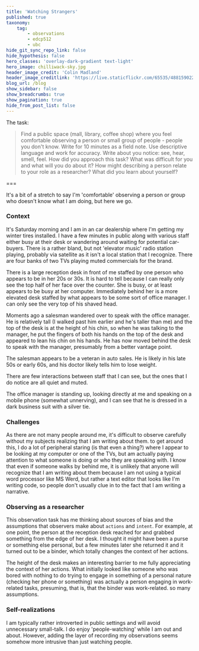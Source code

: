 ```yaml
---
title: 'Watching Strangers'
published: true
taxonomy:
    tag:
        - observations
        - edcp512
        - ubc
hide_git_sync_repo_link: false
hide_hypothesis: false
hero_classes: 'overlay-dark-gradient text-light'
hero_image: chilliwack-sky.jpg
header_image_credit: 'Colin Madland'
header_image_creditlink: 'https://live.staticflickr.com/65535/48815902247_a261ea1036_o_d.jpg'
blog_url: /blog
show_sidebar: false
show_breadcrumbs: true
show_pagination: true
hide_from_post_list: false
---
```


The task:

> Find a public space (mall, library, coffee shop) where you feel comfortable observing a person or small group of people - people you don't know. Write for 10 minutes as a field note. Use descriptive language and work for accuracy. Write about you notice: see, hear, smell, feel.  How did you approach this task? What was difficult for you and what will you do about it? How might describing a person relate to your role as a researcher? What did you learn about yourself?

===

It's a bit of a stretch to say I'm 'comfortable' observing a person or group who doesn't know what I am doing, but here we go.

### Context
It's Saturday morning and I am in an car dealership where I'm getting my winter tires installed. I have a few minutes in public along with various staff either busy at their desk or wandering around waiting for potential car-buyers. There is a rather bland, but not 'elevator music' radio station playing, probably via satellite as it isn't a local station that I recognize. There are four banks of two TVs playing muted commercials for the brand.

There is a large reception desk in front of me staffed by one person who appears to be in her 20s or 30s. It is hard to tell because I can really only see the top half of her face over the counter. She is busy, or at least appears to be busy at her computer. Immediately behind her is a more elevated desk staffed by what appears to be some sort of office manager. I can only see the very top of his shaved head.

Moments ago a salesman wandered over to speak with the office manager. He is relatively tall (I walked past him earlier and he's taller than me) and the top of the desk is at the height of his chin, so when he was talking to the manager, he put the fingers of both his hands on the top of the desk and appeared to lean his chin on his hands. He has now moved behind the desk to speak with the manager, presumably from a better vantage point.

The salesman appears to be a veteran in auto sales. He is likely in his late 50s or early 60s, and his doctor likely tells him to lose weight.

There are few interactions between staff that I can see, but the ones that I do notice are all quiet and muted.

The office manager is standing up, looking directly at me and speaking on a mobile phone (somewhat unnerving), and I can see that he is dressed in a dark business suit with a silver tie.

### Challenges
As there are not many people around me, it's difficult to observe carefully without my subjects realizing that I am writing about them. to get around this, I do a lot of peripheral staring (is that even a thing?) where I appear to be looking at my computer or one of the TVs, but am actually paying attention to what someone is doing or who they are speaking with. I know that even if someone walks by behind me, it is unlikely that anyone will recognize that I am writing about them because I am not using a typical word processor like MS Werd, but rather a text editor that looks like I'm writing code, so people don't usually clue in to the fact that I am writing a narrative.

### Observing as a researcher
This observation task has me thinking about sources of bias and the assumptions that observers make about `actions` and `intent`. For example, at one point, the person at the reception desk reached for and grabbed something from the edge of her desk. I thought it might have been a purse or something else personal, but a few minutes later she returned it and it turned out to be a binder, which totally changes the context of her actions.

The height of the desk makes an interesting barrier to me fully appreciating the context of her actions. What initially looked like someone who was bored with nothing to do trying to engage in something of a personal nature (checking her phone or something) was actually a person engaging in work-related tasks, presuming, that is, that the binder was work-related. so many assumptions.

### Self-realizations
I am typically rather introverted in public settings and will avoid unnecessary small-talk. I do enjoy 'people-watching' while I am out and about. However, adding the layer of recording my observations seems somehow more intrusive than just watching people.
